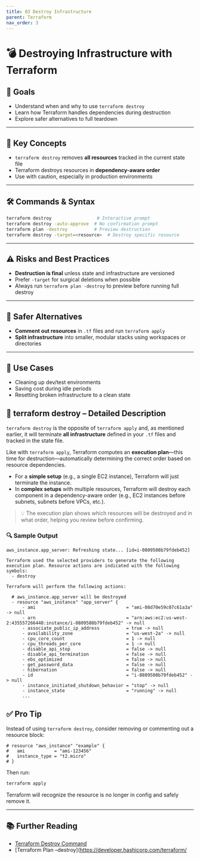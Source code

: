 ```yaml
---
title: 03 Destroy Infrastructure
parent: Terraform
nav_order: 3
---
```


# 💣 Destroying Infrastructure with Terraform

## 🎯 Goals

- Understand when and why to use `terraform destroy`
- Learn how Terraform handles dependencies during destruction
- Explore safer alternatives to full teardown

---

## 🧠 Key Concepts

- `terraform destroy` removes **all resources** tracked in the current state file
- Terraform destroys resources in **dependency-aware order**
- Use with caution, especially in production environments

---

## 🛠️ Commands & Syntax

```bash
terraform destroy                 # Interactive prompt
terraform destroy -auto-approve  # No confirmation prompt
terraform plan -destroy          # Preview destruction
terraform destroy -target=<resource>  # Destroy specific resource
```

---

## ⚠️ Risks and Best Practices

- **Destruction is final** unless state and infrastructure are versioned
- Prefer `-target` for surgical deletions when possible
- Always run `terraform plan -destroy` to preview before running full destroy

---

## 🔁 Safer Alternatives

- **Comment out resources** in `.tf` files and run `terraform apply`
- **Split infrastructure** into smaller, modular stacks using workspaces or directories

---

## 🧪 Use Cases

- Cleaning up dev/test environments
- Saving cost during idle periods
- Resetting broken infrastructure to a clean state

## 🧨 terraform destroy – Detailed Description

`terraform destroy` is the opposite of `terraform apply` and, as mentioned earlier, it will terminate **all infrastructure** defined in your `.tf` files and tracked in the state file.

Like with `terraform apply`, Terraform computes an **execution plan**—this time for destruction—automatically determining the correct order based on resource dependencies.

- For a **simple setup** (e.g., a single EC2 instance), Terraform will just terminate the instance.
- In **complex setups** with multiple resources, Terraform will destroy each component in a dependency-aware order (e.g., EC2 instances before subnets, subnets before VPCs, etc.).

> 💡 The execution plan shows which resources will be destroyed and in what order, helping you review before confirming.

### 🔍 Sample Output

```hcl
aws_instance.app_server: Refreshing state... [id=i-0809508b79fdeb452]

Terraform used the selected providers to generate the following execution plan. Resource actions are indicated with the following symbols:
  - destroy

Terraform will perform the following actions:

  # aws_instance.app_server will be destroyed
  - resource "aws_instance" "app_server" {
      - ami                                  = "ami-08d70e59c07c61a3a" -> null
      - arn                                  = "arn:aws:ec2:us-west-2:435557266448:instance/i-0809508b79fdeb452" -> null
      - associate_public_ip_address          = true -> null
      - availability_zone                    = "us-west-2a" -> null
      - cpu_core_count                       = 1 -> null
      - cpu_threads_per_core                 = 1 -> null
      - disable_api_stop                     = false -> null
      - disable_api_termination              = false -> null
      - ebs_optimized                        = false -> null
      - get_password_data                    = false -> null
      - hibernation                          = false -> null
      - id                                   = "i-0809508b79fdeb452" -> null
      - instance_initiated_shutdown_behavior = "stop" -> null
      - instance_state                       = "running" -> null
      ...
```

## ✅ Pro Tip

Instead of using `terraform destroy`, consider removing or commenting out a resource block:

```hcl
# resource "aws_instance" "example" {
#   ami           = "ami-123456"
#   instance_type = "t2.micro"
# }
```

Then run:

```bash
terraform apply
```

Terraform will recognize the resource is no longer in config and safely remove it.

---

## 📚 Further Reading

- [Terraform Destroy Command](https://developer.hashicorp.com/terraform/cli/commands/destroy)
- [Terraform Plan –destroy](https://developer.hashicorp.com/terraform/
